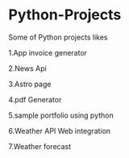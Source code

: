 # Python-Projects
Some of Python projects likes

1.App invoice generator

2.News Api

3.Astro page

4.pdf Generator

5.sample portfolio using python

6.Weather API Web integration 

7.Weather forecast 
